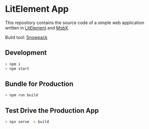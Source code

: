 # LitElement App

This repository contains the source code of a simple web application written in [LitElement](https://lit-element.polymer-project.org/) and [MobX](https://mobx.js.org/).

Build tool: [Snowpack](https://www.snowpack.dev/)

## Development

```bash
> npm i
> npm start
```

## Bundle for Production

```bash
> npm run build
```

## Test Drive the Production App

```bash
> npx serve -s build
```
